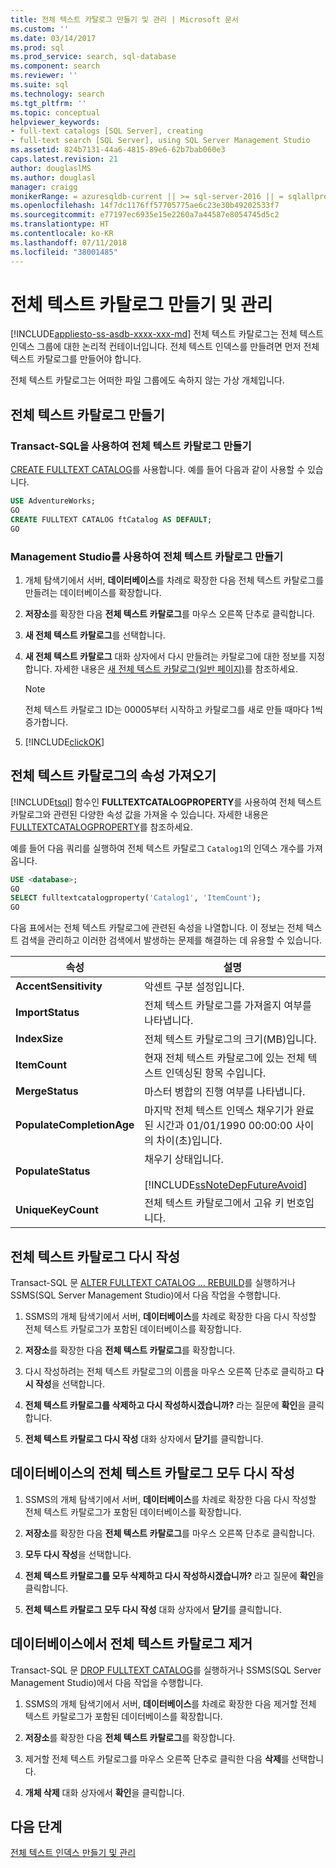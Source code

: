 ```yaml
---
title: 전체 텍스트 카탈로그 만들기 및 관리 | Microsoft 문서
ms.custom: ''
ms.date: 03/14/2017
ms.prod: sql
ms.prod_service: search, sql-database
ms.component: search
ms.reviewer: ''
ms.suite: sql
ms.technology: search
ms.tgt_pltfrm: ''
ms.topic: conceptual
helpviewer_keywords:
- full-text catalogs [SQL Server], creating
- full-text search [SQL Server], using SQL Server Management Studio
ms.assetid: 824b7131-44a6-4815-89e6-62b7bab060e3
caps.latest.revision: 21
author: douglaslMS
ms.author: douglasl
manager: craigg
monikerRange: = azuresqldb-current || >= sql-server-2016 || = sqlallproducts-allversions
ms.openlocfilehash: 14f7dc1176ff57705775ae6c23e30b49202533f7
ms.sourcegitcommit: e77197ec6935e15e2260a7a44587e8054745d5c2
ms.translationtype: HT
ms.contentlocale: ko-KR
ms.lasthandoff: 07/11/2018
ms.locfileid: "38001485"
---
```

# <a name="create-and-manage-full-text-catalogs"></a>전체 텍스트 카탈로그 만들기 및 관리
[!INCLUDE[appliesto-ss-asdb-xxxx-xxx-md](../../includes/appliesto-ss-asdb-xxxx-xxx-md.md)]
전체 텍스트 카탈로그는 전체 텍스트 인덱스 그룹에 대한 논리적 컨테이너입니다. 전체 텍스트 인덱스를 만들려면 먼저 전체 텍스트 카탈로그를 만들어야 합니다.

전체 텍스트 카탈로그는 어떠한 파일 그룹에도 속하지 않는 가상 개체입니다.
  
##  <a name="creating"></a> 전체 텍스트 카탈로그 만들기  

### <a name="create-a-full-text-catalog-with-transact-sql"></a>Transact-SQL을 사용하여 전체 텍스트 카탈로그 만들기
[CREATE FULLTEXT CATALOG](../../t-sql/statements/create-fulltext-catalog-transact-sql.md)를 사용합니다. 예를 들어 다음과 같이 사용할 수 있습니다.

```sql 
USE AdventureWorks;  
GO  
CREATE FULLTEXT CATALOG ftCatalog AS DEFAULT;  
GO  
``` 

### <a name="create-a-full-text-catalog-with-management-studio"></a>Management Studio를 사용하여 전체 텍스트 카탈로그 만들기
1.  개체 탐색기에서 서버, **데이터베이스**를 차례로 확장한 다음 전체 텍스트 카탈로그를 만들려는 데이터베이스를 확장합니다.  
  
2.  **저장소**를 확장한 다음 **전체 텍스트 카탈로그**를 마우스 오른쪽 단추로 클릭합니다.  
  
3.  **새 전체 텍스트 카탈로그**를 선택합니다.  
  
4.  **새 전체 텍스트 카탈로그** 대화 상자에서 다시 만들려는 카탈로그에 대한 정보를 지정합니다. 자세한 내용은 [새 전체 텍스트 카탈로그&#40;일반 페이지&#41;](http://msdn.microsoft.com/library/5ed6f7cd-d9af-4439-9f33-fc935b883d91)를 참조하세요.  
  
    > [!NOTE]  
    >  전체 텍스트 카탈로그 ID는 00005부터 시작하고 카탈로그를 새로 만들 때마다 1씩 증가합니다.  
  
5.  [!INCLUDE[clickOK](../../includes/clickok-md.md)]  
  
##  <a name="props"></a> 전체 텍스트 카탈로그의 속성 가져오기  
[!INCLUDE[tsql](../../includes/tsql-md.md)] 함수인 **FULLTEXTCATALOGPROPERTY**를 사용하여 전체 텍스트 카탈로그와 관련된 다양한 속성 값을 가져올 수 있습니다. 자세한 내용은 [FULLTEXTCATALOGPROPERTY](../../t-sql/functions/fulltextcatalogproperty-transact-sql.md)를 참조하세요.

예를 들어 다음 쿼리를 실행하여 전체 텍스트 카탈로그 `Catalog1`의 인덱스 개수를 가져옵니다.

```sql 
USE <database>;  
GO  
SELECT fulltextcatalogproperty('Catalog1', 'ItemCount');  
GO  
```  
  
다음 표에서는 전체 텍스트 카탈로그에 관련된 속성을 나열합니다. 이 정보는 전체 텍스트 검색을 관리하고 이러한 검색에서 발생하는 문제를 해결하는 데 유용할 수 있습니다. 
  
|속성|설명|  
|--------------|-----------------|  
|**AccentSensitivity**|악센트 구분 설정입니다.|
|**ImportStatus**|전체 텍스트 카탈로그를 가져올지 여부를 나타냅니다.|  
|**IndexSize**|전체 텍스트 카탈로그의 크기(MB)입니다.| 
|**ItemCount**|현재 전체 텍스트 카탈로그에 있는 전체 텍스트 인덱싱된 항목 수입니다.|  
|**MergeStatus**|마스터 병합의 진행 여부를 나타냅니다.| 
|**PopulateCompletionAge**|마지막 전체 텍스트 인덱스 채우기가 완료된 시간과 01/01/1990 00:00:00 사이의 차이(초)입니다.| 
|**PopulateStatus**|채우기 상태입니다.<br /><br /> [!INCLUDE[ssNoteDepFutureAvoid](../../includes/ssnotedepfutureavoid-md.md)]|  
|**UniqueKeyCount**|전체 텍스트 카탈로그에서 고유 키 번호입니다.| 

##  <a name="rebuildone"></a> 전체 텍스트 카탈로그 다시 작성  

Transact-SQL 문 [ALTER FULLTEXT CATALOG ... REBUILD](
../../t-sql/statements/alter-fulltext-catalog-transact-sql.md)를 실행하거나 SSMS(SQL Server Management Studio)에서 다음 작업을 수행합니다.

1.  SSMS의 개체 탐색기에서 서버, **데이터베이스**를 차례로 확장한 다음 다시 작성할 전체 텍스트 카탈로그가 포함된 데이터베이스를 확장합니다.  
  
2.  **저장소**를 확장한 다음 **전체 텍스트 카탈로그**를 확장합니다.  
  
3.  다시 작성하려는 전체 텍스트 카탈로그의 이름을 마우스 오른쪽 단추로 클릭하고 **다시 작성**을 선택합니다.  
  
4.  **전체 텍스트 카탈로그를 삭제하고 다시 작성하시겠습니까?** 라는 질문에 **확인**을 클릭합니다.  
  
5.  **전체 텍스트 카탈로그 다시 작성** 대화 상자에서 **닫기**를 클릭합니다.  
   
##  <a name="rebuildall"></a> 데이터베이스의 전체 텍스트 카탈로그 모두 다시 작성  

1.  SSMS의 개체 탐색기에서 서버, **데이터베이스**를 차례로 확장한 다음 다시 작성할 전체 텍스트 카탈로그가 포함된 데이터베이스를 확장합니다.  
  
2.  **저장소**를 확장한 다음 **전체 텍스트 카탈로그**를 마우스 오른쪽 단추로 클릭합니다.  
  
3.  **모두 다시 작성**을 선택합니다.  
  
4.  **전체 텍스트 카탈로그를 모두 삭제하고 다시 작성하시겠습니까?** 라고 질문에 **확인**을 클릭합니다.  
  
5.  **전체 텍스트 카탈로그 모두 다시 작성** 대화 상자에서 **닫기**를 클릭합니다.  
  
  
  
##  <a name="removing"></a> 데이터베이스에서 전체 텍스트 카탈로그 제거  

Transact-SQL 문 [DROP FULLTEXT CATALOG](
../../t-sql/statements/drop-fulltext-catalog-transact-sql.md)를 실행하거나 SSMS(SQL Server Management Studio)에서 다음 작업을 수행합니다.

1.  SSMS의 개체 탐색기에서 서버, **데이터베이스**를 차례로 확장한 다음 제거할 전체 텍스트 카탈로그가 포함된 데이터베이스를 확장합니다.  
  
2.  **저장소**를 확장한 다음 **전체 텍스트 카탈로그**를 확장합니다.  
  
3.  제거할 전체 텍스트 카탈로그를 마우스 오른쪽 단추로 클릭한 다음 **삭제**를 선택합니다.  
  
4.  **개체 삭제** 대화 상자에서 **확인**을 클릭합니다.  

## <a name="next-step"></a>다음 단계
[전체 텍스트 인덱스 만들기 및 관리](../../relational-databases/search/create-and-manage-full-text-indexes.md)
